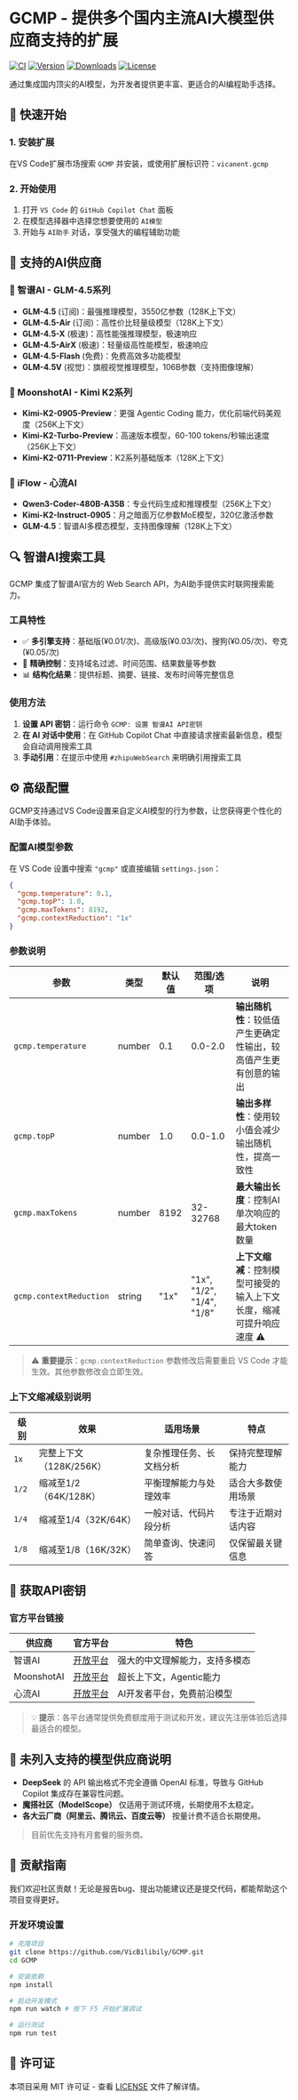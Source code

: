 # GCMP - 提供多个国内主流AI大模型供应商支持的扩展

[![CI](https://github.com/VicBilibily/GCMP/actions/workflows/ci.yml/badge.svg)](https://github.com/VicBilibily/GCMP/actions)
[![Version](https://img.shields.io/visual-studio-marketplace/v/vicanent.gcmp?color=blue&label=Version)](https://marketplace.visualstudio.com/items?itemName=vicanent.gcmp)
[![Downloads](https://img.shields.io/visual-studio-marketplace/d/vicanent.gcmp?color=green&label=Downloads)](https://marketplace.visualstudio.com/items?itemName=vicanent.gcmp)
[![License](https://img.shields.io/github/license/VicBilibily/GCMP?color=orange&label=License)](https://github.com/VicBilibily/GCMP/blob/main/LICENSE)

通过集成国内顶尖的AI模型，为开发者提供更丰富、更适合的AI编程助手选择。

## 🚀 快速开始

### 1. 安装扩展

在VS Code扩展市场搜索 `GCMP` 并安装，或使用扩展标识符：`vicanent.gcmp`

### 2. 开始使用

1. 打开 `VS Code` 的 `GitHub Copilot Chat` 面板
2. 在模型选择器中选择您想要使用的 `AI模型`
3. 开始与 `AI助手` 对话，享受强大的编程辅助功能

## 🤖 支持的AI供应商

### 🧠 智谱AI - GLM-4.5系列

- **GLM-4.5** (订阅)：最强推理模型，3550亿参数（128K上下文）
- **GLM-4.5-Air** (订阅)：高性价比轻量级模型（128K上下文）
- **GLM-4.5-X** (极速)：高性能强推理模型，极速响应
- **GLM-4.5-AirX** (极速)：轻量级高性能模型，极速响应
- **GLM-4.5-Flash** (免费)：免费高效多功能模型
- **GLM-4.5V** (视觉)：旗舰视觉推理模型，106B参数（支持图像理解）

### 🌙 MoonshotAI - Kimi K2系列

- **Kimi-K2-0905-Preview**：更强 Agentic Coding 能力，优化前端代码美观度（256K上下文）
- **Kimi-K2-Turbo-Preview**：高速版本模型，60-100 tokens/秒输出速度（256K上下文）
- **Kimi-K2-0711-Preview**：K2系列基础版本（128K上下文）

### 💫 iFlow - 心流AI

- **Qwen3-Coder-480B-A35B**：专业代码生成和推理模型（256K上下文）
- **Kimi-K2-Instruct-0905**：月之暗面万亿参数MoE模型，320亿激活参数
- **GLM-4.5**：智谱AI多模态模型，支持图像理解（128K上下文）

## 🔍 智谱AI搜索工具

GCMP 集成了智谱AI官方的 Web Search API，为AI助手提供实时联网搜索能力。

### 工具特性

- ✅ **多引擎支持**：基础版(¥0.01/次)、高级版(¥0.03/次)、搜狗(¥0.05/次)、夸克(¥0.05/次)
- 🎯 **精确控制**：支持域名过滤、时间范围、结果数量等参数
- 📊 **结构化结果**：提供标题、摘要、链接、发布时间等完整信息

### 使用方法

1. **设置 API 密钥**：运行命令 `GCMP: 设置 智谱AI API密钥`
2. **在 AI 对话中使用**：在 GitHub Copilot Chat 中直接请求搜索最新信息，模型会自动调用搜索工具
3. **手动引用**：在提示中使用 `#zhipuWebSearch` 来明确引用搜索工具

## ⚙️ 高级配置

GCMP支持通过VS Code设置来自定义AI模型的行为参数，让您获得更个性化的AI助手体验。

### 配置AI模型参数

在 VS Code 设置中搜索 `"gcmp"` 或直接编辑 `settings.json`：

```json
{
  "gcmp.temperature": 0.1,
  "gcmp.topP": 1.0,  
  "gcmp.maxTokens": 8192,
  "gcmp.contextReduction": "1x"
}
```

### 参数说明

| 参数                        | 类型    | 默认值  | 范围/选项                 | 说明                                                                 |
| --------------------------- | ------- | ------- | ------------------------- | -------------------------------------------------------------------- |
| `gcmp.temperature`          | number  | 0.1     | 0.0-2.0                   | **输出随机性**：较低值产生更确定性输出，较高值产生更有创意的输出     |
| `gcmp.topP`                 | number  | 1.0     | 0.0-1.0                   | **输出多样性**：使用较小值会减少输出随机性，提高一致性               |
| `gcmp.maxTokens`            | number  | 8192    | 32-32768                  | **最大输出长度**：控制AI单次响应的最大token数量                      |
| `gcmp.contextReduction`     | string  | "1x"    | "1x", "1/2", "1/4", "1/8" | **上下文缩减**：控制模型可接受的输入上下文长度，缩减可提升响应速度 ⚠️ |

> ⚠️ **重要提示**：`gcmp.contextReduction` 参数修改后需要重启 VS Code 才能生效。其他参数修改会立即生效。

### 上下文缩减级别说明

| 级别  | 效果                    | 适用场景                 | 特点               |
| ----- | ----------------------- | ------------------------ | ------------------ |
| `1x`  | 完整上下文（128K/256K） | 复杂推理任务、长文档分析 | 保持完整理解能力   |
| `1/2` | 缩减至1/2（64K/128K）   | 平衡理解能力与处理效率   | 适合大多数使用场景 |
| `1/4` | 缩减至1/4（32K/64K）    | 一般对话、代码片段分析   | 专注于近期对话内容 |
| `1/8` | 缩减至1/8（16K/32K）    | 简单查询、快速问答       | 仅保留最关键信息   |

## 🔑 获取API密钥

### 官方平台链接

| 供应商     | 官方平台                               | 特色                           |
| ---------- | -------------------------------------- | ------------------------------ |
| 智谱AI     | [开放平台](https://open.bigmodel.cn/)  | 强大的中文理解能力，支持多模态 |
| MoonshotAI | [开放平台](https://api.moonshot.cn/)   | 超长上下文，Agentic能力        |
| 心流AI     | [开放平台](https://platform.iflow.cn/) | AI开发者平台，免费前沿模型     |

> 💡 **提示**：各平台通常提供免费额度用于测试和开发，建议先注册体验后选择最适合的模型。

## 🚫 未列入支持的模型供应商说明

- **DeepSeek** 的 API 输出格式不完全遵循 OpenAI 标准，导致与 GitHub Copilot 集成存在兼容性问题。
- **魔搭社区（ModelScope）** 仅适用于测试环境，长期使用不太稳定。
- **各大云厂商（阿里云、腾讯云、百度云等）** 按量计费不适合长期使用。
> 目前优先支持有月套餐的服务商。

## 🤝 贡献指南

我们欢迎社区贡献！无论是报告bug、提出功能建议还是提交代码，都能帮助这个项目变得更好。

### 开发环境设置

```bash
# 克隆项目
git clone https://github.com/VicBilibily/GCMP.git
cd GCMP

# 安装依赖
npm install

# 启动开发模式
npm run watch # 按下 F5 开始扩展调试

# 运行测试
npm run test
```

## 📄 许可证

本项目采用 MIT 许可证 - 查看 [LICENSE](LICENSE) 文件了解详情。
